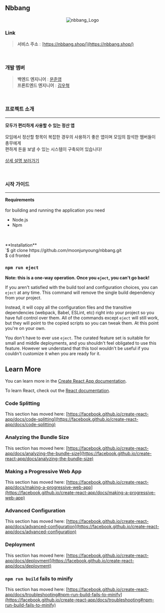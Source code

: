 ## Nbbang 

<p align="center">
  <img src="https://github.com/moonjunyoung/nbbang/assets/117567934/33e361d7-466a-4142-b98d-011f225e2083" alt="nbbang_Logo">
</p>

  
### Link
  
> __서비스 주소__ : [https://nbbang.shop/](https://nbbang.shop/)

<br/>

### 개발 멤버

> __백엔드 엔지니어__ : [문준영](https://github.com/moonjunyoung)<br/>
> __프론트엔드 엔지니어__ : [김우혁](https://github.com/WooHyucks)

<br/>

### 프로젝트 소개
---
**모두가 편리하게 사용할 수 있는 정산 앱** 
<br/>
<br/>
  모임에서 정산할 항목이 복잡한 경우의 사용하기 좋은 앱이며 모임의 참석한 멤버들이 총무에게 <br/>
  편하게 돈을 보낼 수 있는 시스템이 구축되어 있습니다!
<br/>
<br/>
[상세 설명 보러가기](https://github.com/moonjunyoung/nbbang/blob/master/README.md)


<br/>

### 시작 가이드
---
**Requirements** 
<br/>
<br/>
for building and running the application you need
 - Node.js
 - Npm
<br/>
<br/>
**Installation**
<br/>
`$ git clone https://github.com/moonjunyoung/nbbang.git <br/>
 $ cd fronted






### `npm run eject`

**Note: this is a one-way operation. Once you `eject`, you can't go back!**

If you aren't satisfied with the build tool and configuration choices, you can `eject` at any time. This command will remove the single build dependency from your project.

Instead, it will copy all the configuration files and the transitive dependencies (webpack, Babel, ESLint, etc) right into your project so you have full control over them. All of the commands except `eject` will still work, but they will point to the copied scripts so you can tweak them. At this point you're on your own.

You don't have to ever use `eject`. The curated feature set is suitable for small and middle deployments, and you shouldn't feel obligated to use this feature. However we understand that this tool wouldn't be useful if you couldn't customize it when you are ready for it.

## Learn More

You can learn more in the [Create React App documentation](https://facebook.github.io/create-react-app/docs/getting-started).

To learn React, check out the [React documentation](https://reactjs.org/).

### Code Splitting

This section has moved here: [https://facebook.github.io/create-react-app/docs/code-splitting](https://facebook.github.io/create-react-app/docs/code-splitting)

### Analyzing the Bundle Size

This section has moved here: [https://facebook.github.io/create-react-app/docs/analyzing-the-bundle-size](https://facebook.github.io/create-react-app/docs/analyzing-the-bundle-size)

### Making a Progressive Web App

This section has moved here: [https://facebook.github.io/create-react-app/docs/making-a-progressive-web-app](https://facebook.github.io/create-react-app/docs/making-a-progressive-web-app)

### Advanced Configuration

This section has moved here: [https://facebook.github.io/create-react-app/docs/advanced-configuration](https://facebook.github.io/create-react-app/docs/advanced-configuration)

### Deployment

This section has moved here: [https://facebook.github.io/create-react-app/docs/deployment](https://facebook.github.io/create-react-app/docs/deployment)

### `npm run build` fails to minify

This section has moved here: [https://facebook.github.io/create-react-app/docs/troubleshooting#npm-run-build-fails-to-minify](https://facebook.github.io/create-react-app/docs/troubleshooting#npm-run-build-fails-to-minify)

